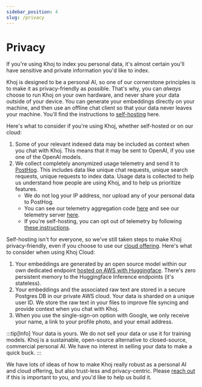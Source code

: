 ```yaml
---
sidebar_position: 4
slug: /privacy
---
```


# Privacy

If you're using Khoj to index you personal data, it's almost certain you'll have sensitive and private information you'd like to index.

Khoj is designed to be a personal AI, so one of our cornerstone principles is to make it as privacy-friendly as possible. That's why, you can *always* choose to run Khoj on your own hardware, and never share your data outside of your device. You can generate your embeddings directly on your machine, and then use an offline chat client so that your data never leaves your machine. You'll find the instructions to [self-hosting](./setup.mdx) here.

Here's what to consider if you're using Khoj, whether self-hosted or on our cloud:
1. Some of your relevant indexed data may be included as context when you chat with Khoj. This means that it may be sent to OpenAI, if you use one of the OpenAI models.
1. We collect completely anonymized usage telemetry and send it to [PostHog](https://posthog.com/). This includes data like unique chat requests, unique search requests, unique requests to index data. Usage data is collected to help us understand how people are using Khoj, and to help us prioritize features.
    - We do not log your IP address, nor upload any of your personal data to PostHog.
    - You can see our telemetry aggregation code [here](https://github.com/khoj-ai/khoj/blob/master/src/khoj/routers/helpers.py#L71) and see our telemetry server [here](https://github.com/khoj-ai/khoj/blob/master/src/telemetry/telemetry.py).
    - If you're self-hosting, you can opt out of telemetry by following [these instructions](./miscellaneous/telemetry).


Self-hosting isn't for everyone, so we've still taken steps to make Khoj privacy-friendly, even if you choose to use our [cloud offering](https://app.khoj.dev/login). Here's what to consider when using Khoj Cloud:
1. Your embeddings are generated by an open source model within our own dedicated endpoint [hosted on AWS with Huggingface](https://huggingface.co/inference-endpoints/dedicated). There's zero persistent memory to the Huggingface Inference endpoints (it's stateless).
1. Your embeddings and the associated raw text are stored in a secure Postgres DB in our private AWS cloud. Your data is sharded on a unique user ID. We store the raw text in your files to improve file syncing and provide context when you chat with Khoj.
1. When you use the single-sign-on option with Google, we only receive your name, a link to your profile photo, and your email address.


:::tip[Info]
Your data is yours. We do not sell your data or use it for training models. Khoj is a sustainable, open-source alternative to closed-source, commercial personal AI. We have no interest in selling your data to make a quick buck.
:::


We have lots of ideas of how to make Khoj really robust as a personal AI and cloud offering, but also trust-less and privacy-centric. Please [reach out](mailto:team@khoj.dev) if this is important to you, and you'd like to help us build it.
